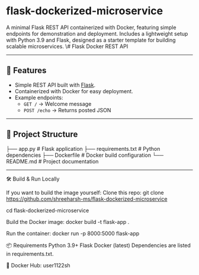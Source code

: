 # flask-dockerized-microservice
A minimal Flask REST API containerized with Docker, featuring simple endpoints for demonstration and deployment. Includes a lightweight setup with Python 3.9 and Flask, designed as a starter template for building scalable microservices.
\\# Flask Docker REST API

--- 

## 🚀 Features
- Simple REST API built with [Flask](https://flask.palletsprojects.com/).
- Containerized with Docker for easy deployment.
- Example endpoints:
  - `GET /` → Welcome message
  - `POST /echo` → Returns posted JSON

---

## 📂 Project Structure
├── app.py # Flask application
├── requirements.txt # Python dependencies
├── Dockerfile # Docker build configuration
└── README.md # Project documentation

---

🛠️ Build & Run Locally

If you want to build the image yourself:
Clone this repo:
git clone https://github.com/shreeharsh-ms/flask-dockerized-microservice

cd flask-dockerized-microservice

Build the Docker image:
docker build -t flask-app .

Run the container:
docker run -p 8000:5000 flask-app


📦 Requirements
Python 3.9+
Flask
Docker (latest)
Dependencies are listed in requirements.txt.

🐳 Docker Hub: user1122sh
